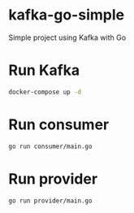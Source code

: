 # kafka-go-simple
Simple project using Kafka with Go

# Run Kafka
```bash
docker-compose up -d
```

# Run consumer
```bash
go run consumer/main.go
```

# Run provider
```bash
go run provider/main.go
```

